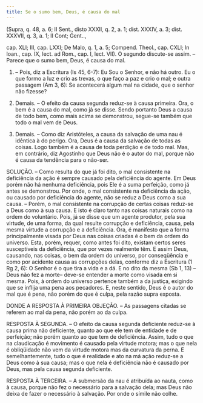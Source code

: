 ```yaml
---
title: Se o sumo bem, Deus, é causa do mal
---
```


(Supra, q. 48, a. 6; II Sent., disto XXXII, q. 2, a. 1; dist. XXXIV, a. 3; dist. XXXVII, q. 3, a. 1; II Cont; Gent.., 

cap. XLI; III, cap. LXXI; De Malo, q. 1, a. 5; Compend. Theol., cap. CXLI; ln Ioan., cap. IX, lect. ad Rom., cap. I, lect. VII).
  O segundo discute-se assim. – Parece que o sumo bem, Deus, é causa do mal.  

1. – Pois, diz a Escritura (Is 45, 6-7): Eu Sou o Senhor, e não há outro. Eu o que formo a luz e crio as trevas, o que faço a paz e crio o mal; e outra passagem (Am 3, 6): Se acontecerá algum mal na cidade, que o senhor não fizesse?  

2. Demais. – O efeito da causa segunda reduz-se à causa primeira. Ora, o bem é a causa do mal, como já se disse. Sendo portanto Deus a causa de todo bem, como mais acima se demonstrou, segue-se também que todo o mal vem de Deus.  

3. Demais. – Como diz Aristóteles, a causa da salvação de uma nau é idêntica à do perigo. Ora, Deus é a causa da salvação de todas as coisas. Logo também é a causa de toda perdição e de todo mal.  Mas, em contrário, diz Agostinho que Deus não é o autor do mal, porque não é causa da tendência para o não-ser.  

SOLUÇÃO. – Como resulta do que já foi dito, o mal consistente na deficiência da ação é sempre causado pela deficiência do agente. Em Deus porém não há nenhuma deficiência, pois Ele é a suma perfeição, como já antes se demonstrou. Por onde, o mal consistente na deficiência da ação, ou causado por deficiência do agente, não se reduz a Deus como a sua causa. – Porém, o mal consistente na corrupção de certas coisas reduz-se a Deus como à sua causa. E isto é claro tanto nas coisas naturais como na ordem do voluntário. Pois, já se disse que um agente produtor, pela sua virtude, de uma forma, da qual resulte corrupção e deficiência, causa, pela mesma virtude a corrupção e a deficiência. Ora, é manifesto que a forma principalmente visada por Deus nas coisas criadas é o bem da ordem do universo. Esta, porém, requer, como antes foi dito, existam certos seres susceptíveis da deficiência, que por vezes realmente têm. E assim Deus, causando, nas coisas, o bem da ordem do universo, por conseqüência e como por acidente causa as corrupções delas, conforme diz a Escritura (1 Rg 2, 6): O Senhor é o que tira a vida e a dá. E no dito da mesma (Sb 1, 13) –Deus não fez a morte– deve-se entender a morte como visada em si mesma. Pois, à ordem do universo pertence também a da justiça, exigindo que se inflija uma pena aos pecadores. E, neste sentido, Deus é o autor do mal que é pena, não porém do que é culpa, pela razão supra exposta.  

DONDE A RESPOSTA À PRIMEIRA OBJEÇÃO. – As passagens citadas se referem ao mal da pena, não porém ao da culpa.  

RESPOSTA À SEGUNDA. – O efeito da causa segunda deficiente reduz-se à causa prima não deficiente, quanto ao que ele tem de entidade e de perfeição; não porém quanto ao que tem de deficiência. Assim, tudo o que na claudicação é movimento é causado pela virtude motora; mas o que nela é obliqüidade não vem da virtude motora mas da curvatura da perna. E semelhantemente, tudo o que é realidade e ato na má ação reduz-se a Deus como à sua causa; mas o que nela é deficiência não é causado por Deus, mas pela causa segunda deficiente.  

RESPOSTA À TERCEIRA. – A submersão da nau é atribuída ao nauta, como à causa, porque não fez o necessário para a salvação dela; mas Deus não deixa de fazer o necessário à salvação. Por onde o símile não colhe.